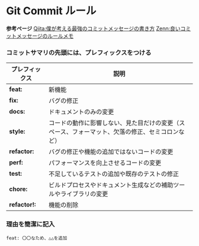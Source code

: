 # Git Commit ルール

 **参考ページ**
 [Qiita:僕が考える最強のコミットメッセージの書き方](https://qiita.com/konatsu_p/items/dfe199ebe3a7d2010b3e)
[Zenn:良いコミットメッセージのルールメモ](https://zenn.dev/shotaro/articles/2022-04-20-0000)
 
 ### コミットサマリの先頭には、プレフィックスをつける
 |プレフィックス|説明|
 |---|---|
 |**feat:**|新機能|
 |**fix:**|バグの修正|
 |**docs:**|ドキュメントのみの変更|
 |**style:**|コードの動作に影響しない、見た目だけの変更（スペース、フォーマット、欠落の修正、セミコロンなど）|
 |**refactor:**|バグの修正や機能の追加ではないコードの変更|
 |**perf:**|パフォーマンスを向上させるコードの変更|
 |**test:**|不足しているテストの追加や既存のテストの修正|
 |**chore:**|ビルドプロセスやドキュメント生成などの補助ツールやライブラリの変更|
 |**refactor!:**|機能の削除|

 ### 理由を簡潔に記入
 `feat: 〇〇なため、△△を追加`  